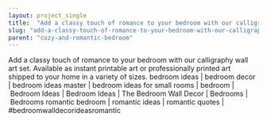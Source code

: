 ```yaml
---
layout: project_single
title:  "Add a classy touch of romance to your bedroom with our calligraphy wall art set. Available as instant printable art or professionally printed art shipped to your home in a variety of sizes.  bedroom ideas | bedroom decor | bedroom ideas master | "
slug: "add-a-classy-touch-of-romance-to-your-bedroom-with-our-calligraphy-wall-art-set"
parent: "cozy-and-romantic-bedroom"
---
```

Add a classy touch of romance to your bedroom with our calligraphy wall art set. Available as instant printable art or professionally printed art shipped to your home in a variety of sizes.  bedroom ideas | bedroom decor | bedroom ideas master | bedroom ideas for small rooms | bedroom | Bedroom Ideas | Bedroom Ideas | The Bedroom Wall Decor | Bedrooms | Bedrooms romantic bedroom | romantic ideas | romantic quotes | #bedroomwalldecorideasromantic